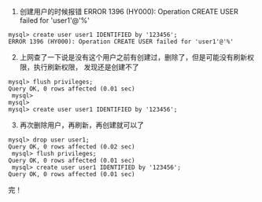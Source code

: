 1. 创建用户的时候报错 ERROR 1396 (HY000): Operation CREATE USER failed for 'user1'@'%'

```
mysql> create user user1 IDENTIFIED by '123456';
ERROR 1396 (HY000): Operation CREATE USER failed for 'user1'@'%'
```

2. 上网查了一下说是没有这个用户之前有创建过，删除了，但是可能没有刷新权限，执行刷新权限， 发现还是创建不了

```
mysql> flush privileges; 
Query OK, 0 rows affected (0.01 sec)
 mysql> 
mysql> 
mysql> create user user1 IDENTIFIED by '123456';
```

3. 再次删除用户，再刷新，再创建就可以了

```
mysql> drop user user1;
Query OK, 0 rows affected (0.02 sec)
 mysql> flush privileges; 
Query OK, 0 rows affected (0.01 sec)
 mysql> create user user1 IDENTIFIED by '123456';
Query OK, 0 rows affected (0.01 sec)
```

完！